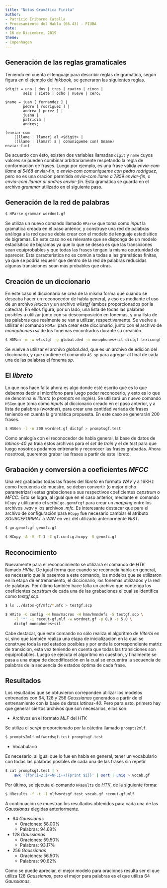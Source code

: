 ```yaml
---
title: "Notas Gramática Finita"
author:
- Patricio Iribarne Catella
- Procesamiento del Habla (66.43) - FIUBA
date:
- 16 de Diciembre, 2019
theme:
- Copenhagen
---
```



## Generación de las reglas gramaticales

Teniendo en cuenta el lenguaje para describir reglas de gramática, según figura en el ejemplo del _htkbook_, se generaron las siguientes reglas.

```
$digit = uno | dos | tres | cuatro | cinco |
	 	seis | siete | ocho | nueve | cero;

$name = juan [ fernandez ] |
		pedro [ rodriguez ] |
		andrea [ perez ] |
		juana |
		patricia |
		andres;

(enviar-com
	((llame | llamar) al <$digit> |
	((llame | llamar) a | comuniqueme con) $name)
enviar-fin)
```

De acuerdo con ésto, existen dos variables llamadas `digit` y `name` cuyos valores se pueden combinar arbitrariamente respetando la regla de conformación de frases. Luego por ejemplo, es una frase válida _envia-com llame al 5468_ enviar-fin, o _envia-com comuniqueme con pedro rodriguez_, pero no es una oración permitida _envia-com llame a 7859 enviar-fin_, o _envia-com llamar al andres enviar-fin_. Esta gramática se guarda en el archivo _grammar_ utilizado en el siguiente paso.


## Generación de la red de palabras

```bash
$ HParse grammar wordnet.gf
```

Se utiliza un nuevo comando llamado `HParse` que toma como _input_ la gramática creada en el paso anterior, y construye una red de palabras análoga a la red que se debía crear con el modelo de lenguaje estadísitico de bigramas. En este caso no es relevante que se disponga de un modelo estadísitico de bigramas ya que lo que se desea es que las transiciones sean equiprobables y que todas las frases tengan la misma opurtunidad de aparecer. Esta característica no es común a todas a las gramáticas finitas, ya que se podría requerir que dentro de la red de palabras reducidas algunas transiciones sean más probables que otras.


## Creación de un diccionario

En este caso el diccionario se crea de la misma forma que cuando se deseaba hacer un reconocedor de habla general, y eso es mediante el uso de un archivo _lexicon_ y un archivo _wlistgf_ (ambos proporcionados por la cátedra). En ellos figura, por un lado, una lista de todas las palabras posibles a utilizar junto con su descomposición en fonemas, y una lista de las palabras que realmente se van a utilizar, respectivamente. Se vuelve a utilizar el comando `HDMan` para crear este diccionario, junto con el archivo de _monophones+sil_ de los fonemas encontrados durante su creación.

```bash
$ HDMan -m -w wlistgf -g global.ded -n monophones+sil dictgf lexicongf
```

Se vuelve a utilizar el archivo _global.ded_, que es un archivo de edición del diccionario, y que contiene el comando `AS sp` para agregar al final de cada una de las palabras el fonema _sp_.


## El _libreto_

Lo que nos hace falta ahora es algo donde esté escrito qué es lo que debemos decir al micrófono para luego poder reconocerlo, y esto es lo que se denomina _el libreto_ (o _prompts_ en inglés). Se utilizará un nuevo comando `HSGen` que toma como _inputs_ al diccionario creado en el paso anterior, y a lista de palabras (_wordnet_), para crear una cantidad variada de frases teniendo en cuenta la gramática propuesta. En este caso se generarán 200 frases.

```bash
$ HSGen -l -n 200 wordnet.gf dictgf > promptsgf.test
```

Como analogía con el reconocedor de habla general, la base de datos de _latinos-40_ ya traía estos archivos para el _set_ de _train_ y el de _test_ para que luego nosotros podamos entrenarlo y reconocer las frases grabadas. Ahora nosotrosi, queremos grabar las frases a partir de este libreto.


## Grabación y conversión a coeficientes _MFCC_

Una vez grabadas todas las frases del _libreto_ en formato _WAV_ y a 16KHz como frecuencia de muestro, se deben convertir (o mejor dicho parametrizar) estas grabaciones a sus respectivos coeficientes _cepstrum_ o _MFCC_. Esto se logra, al igual que en el caso anterior, mediante el comando `HCopy` y utilizando el _script_ `go.genmfcgf` para crear un _mapping_ entre los archivos _.wav_ y los archivos _.mfc_. Es interesante destacar que para el archivo de configuración para `HCopy` fue necesario cambiar el atributo _SOURCEFORMAT_ a _WAV_ en vez del utilizado anteriormente _NIST_.

```bash
$ go.genmfcgf genmfc.gf

$ HCopy -A -V -T 1 -C gf.config.hcopy -S genmfc.gf 
```


## Reconocimiento

Nuevamente para el reconocimiento se utilizará el comando de _HTK_ llamado _HVite_. De igual forma que cuando se reconocía habla en general, es necesario que le pasemos a este comando, los modelos que se utilizaron en la etapa de entrenamiento, el diccionario, los fonemas utilizados y la red de palabras. Por último también hace falta un archivo que contenga los coeficientes _cepstrum_ de cada una de las grabaciones el cual se identifica como _testgf.scp_.

```bash
$ ls ../datos-gf/mfc/*.mfc > testgf.scp
```

```bash
$ HVite -C config -H hmm/macros -H hmm/hmmdefs -S testgf.scp \
	-l '*' -i recout-gf.mlf -w wordnet.gf -p 0.0 -s 5.0 \
	dictgf monophones+sil
```

Cabe destacar, que este comando no sólo realiza el algoritmo de _Viterbi_ en sí, sino que también realiza una etapa de inicialización en la cual se construye toda la red estados posibles y por ende la correspondiente matriz de transición, esta vez teniendo en cuenta que todas las transiciones son equiprobables. Luego se ejecuta el algoritmo en cuestión, y finalmente se pasa a una etapa de decodificación en la cual se encuentra la secuencia de palabras de la secuencia de estados óptima de cada frase.


## Resultados

Los resultados que se obtuvieron correponden utilizar los modelos entrenados con 64, 128 y 256 _Gaussianas_ generados a partir de el entrenamiento con la base de datos _latinos-40_. Pero para esto, primero hay que generar ciertos archivos que son necesarios, ellos son:

- Archivos en el formato _MLF_ del _HTK_

Se utiliza el _script_ proporcionado por la cátedra llamado `prompts2mlf`.

```bash
$ prompts2mlf mlfwordsgf.test promptsgf.test
```

- Vocabulario

Es necesario, al igual que lo fue en habla en general, tener un vocabulario con todas las palabras posibles de cada una de las frases sin repetir.

```bash
$ cat promptsgf.test | \
	awk '{for(i=2;i<=NF;i++){print $i}}' | sort | uniq > vocab.gf
```

Por último, se ejecuta el comando `HResults` de _HTK_, de la siguiente forma:

```bash
$ HResults -f -t -I mlfwordsgf.test vocab.gf recout-gf.mlf
```

A continuación se muestran los resultados obtenidos para cada una de las _Gaussianas_ elegidas anteriormente.

- 64 _Gaussianas_
	- Oraciones: 58.00%
	- Palabras: 94.68%
- 128 _Gaussianas_
	- Oraciones: 59.50%
	- Palabras: 93.17%
- 256 _Gaussianas_
	- Oraciones: 56.50%
	- Palabras: 90.62%

Como se puede apreciar, el mejor modelo para oraciones resulta ser el que utiliza 128 _Gaussianas_, pero el mejor para palabras es el que utiliza 64 _Gaussianas_.

